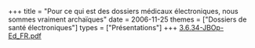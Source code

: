 +++
title = "Pour ce qui est des dossiers médicaux électroniques, nous sommes vraiment archaïques"
date = 2006-11-25
themes = ["Dossiers de santé électroniques"]
types = ["Présentations"]
+++
[3.6.34-JBOp-Ed\_FR.pdf](/files/3.6.34-JBOp-Ed_FR.pdf)
